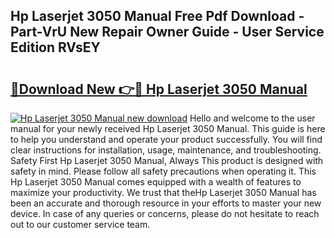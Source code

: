 ## Hp Laserjet 3050 Manual Free Pdf Download - Part-VrU New Repair Owner Guide - User Service Edition RVsEY

# <h2><a href="http://bc28227.oget.top/?id=Hp+Laserjet+3050+Manual">🔗Download New 👉🔴 Hp Laserjet 3050 Manual</a></h2>

[![Hp Laserjet 3050 Manual new download](https://i.imgur.com/5g1atiW.png)](http://bc28227.oget.top/?id=Hp+Laserjet+3050+Manual)
Hello and welcome to the user manual for your newly received Hp Laserjet 3050 Manual. This guide is here to help you understand and operate your product successfully. You will find clear instructions for installation, usage, maintenance, and troubleshooting. Safety First Hp Laserjet 3050 Manual, Always This product is designed with safety in mind. Please follow all safety precautions when operating it. This Hp Laserjet 3050 Manual comes equipped with a wealth of features to maximize your productivity. We trust that theHp Laserjet 3050 Manual has been an accurate and thorough resource in your efforts to master your new device. In case of any queries or concerns, please do not hesitate to reach out to our customer service team.
